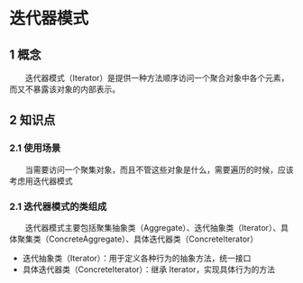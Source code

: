 # 迭代器模式

## 1 概念

&emsp;&emsp;迭代器模式（Iterator）是提供一种方法顺序访问一个聚合对象中各个元素，而又不暴露该对象的内部表示。

## 2 知识点

### 2.1 使用场景

&emsp;&emsp;当需要访问一个聚集对象，而且不管这些对象是什么，需要遍历的时候，应该考虑用迭代器模式

### 2.1 迭代器模式的类组成

&emsp;&emsp;迭代器模式主要包括聚集抽象类（Aggregate）、迭代抽象类（Iterator）、具体聚集类（ConcreteAggregate）、具体迭代器类（ConcreteIterator）
- 迭代抽象类（Iterator）：用于定义各种行为的抽象方法，统一接口
- 具体迭代器类（ConcreteIterator）：继承 Iterator，实现具体行为的方法